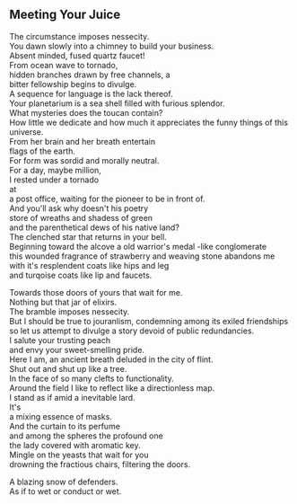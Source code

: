 Meeting Your Juice
------------------
The circumstance imposes nessecity.  
You dawn slowly into a chimney to build your business.  
Absent minded, fused quartz faucet!  
From ocean wave to tornado,  
hidden branches drawn by free channels, a  
bitter fellowship begins to divulge.  
A sequence for language is the lack thereof.  
Your planetarium is a sea shell filled with furious splendor.  
What mysteries does the toucan contain?  
How little we dedicate and how much it appreciates the funny things of this universe.  
From her brain and her breath entertain  
flags of the earth.  
For form was sordid and morally neutral.  
For a day, maybe million,  
I rested under a tornado  
at  
a post office, waiting for the pioneer to be in front of.  
And you'll ask why doesn't his poetry  
store of wreaths and shadess of green  
and the parenthetical dews of his native land?  
The clenched star that returns in your bell.  
Beginning toward the alcove a old warrior's medal -like conglomerate  
this wounded fragrance of strawberry and weaving stone abandons me  
with it's resplendent coats like hips and leg  
and turqoise coats like lip and faucets.  
  
Towards those doors of yours that wait for me.  
Nothing but that jar of elixirs.  
The bramble imposes nessecity.  
But I should be true to jouranlism, condemning among its exiled friendships  
so let us attempt to divulge a story devoid of public redundancies.  
I salute your trusting peach  
and envy your sweet-smelling pride.  
Here I am, an ancient breath deluded in the city of flint.  
Shut out and shut up like a tree.  
In the face of so many clefts to functionality.  
Around the field I like to reflect like a directionless map.  
I stand as if amid a inevitable lard.  
It's  
a mixing essence of masks.  
And the curtain to its perfume  
and among the spheres the profound one  
the lady covered with aromatic key.  
Mingle on the yeasts that wait for you  
drowning the fractious chairs, filtering the doors.  
  
A blazing snow of defenders.  
As if to wet or conduct or wet.  
